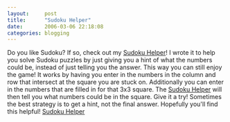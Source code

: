 ```yaml
---
layout:     post
title:      "Sudoku Helper"
date:       2006-03-06 22:18:08
categories: blogging
---
```

Do you like Sudoku? If so, check out my [Sudoku Helper](http://ironboundsoftware.com/products/SudokuHelper/)! I wrote it to help you solve Sudoku puzzles by just giving you a hint of what the numbers could be, instead of just telling you the answer. This way you can still enjoy the game! It works by having you enter in the numbers in the column and row that intersect at the square you are stuck on. Additionally you can enter in the numbers that are filled in for that 3x3 square. The [Sudoku Helper](http://ironboundsoftware.com/products/SudokuHelper/) will then tell you what numbers could be in the square. Give it a try! Sometimes the best strategy is to get a hint, not the final answer. Hopefully you'll find this helpful! [Sudoku Helper](http://ironboundsoftware.com/products/SudokuHelper/)
